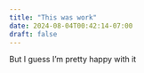 ```yaml
---
title: "This was work"
date: 2024-08-04T00:42:14-07:00
draft: false
---
```

But I guess I’m pretty happy with it 

